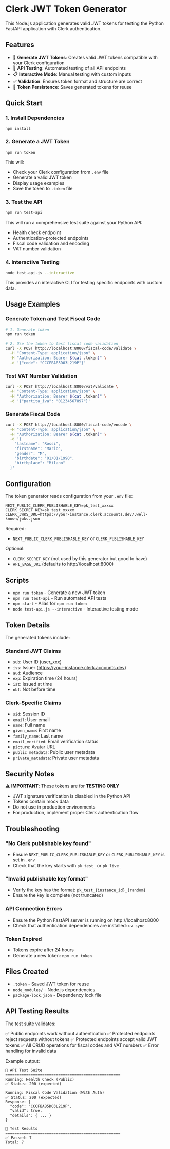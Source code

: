 # Clerk JWT Token Generator

This Node.js application generates valid JWT tokens for testing the Python FastAPI application with Clerk authentication.

## Features

- 🔐 **Generate JWT Tokens**: Creates valid JWT tokens compatible with your Clerk configuration
- 🧪 **API Testing**: Automated testing of all API endpoints
- 📋 **Interactive Mode**: Manual testing with custom inputs
- ✅ **Validation**: Ensures token format and structure are correct
- 💾 **Token Persistence**: Saves generated tokens for reuse

## Quick Start

### 1. Install Dependencies

```bash
npm install
```

### 2. Generate a JWT Token

```bash
npm run token
```

This will:
- Check your Clerk configuration from `.env` file
- Generate a valid JWT token
- Display usage examples
- Save the token to `.token` file

### 3. Test the API

```bash
npm run test-api
```

This will run a comprehensive test suite against your Python API:
- Health check endpoint
- Authentication-protected endpoints
- Fiscal code validation and encoding
- VAT number validation

### 4. Interactive Testing

```bash
node test-api.js --interactive
```

This provides an interactive CLI for testing specific endpoints with custom data.

## Usage Examples

### Generate Token and Test Fiscal Code

```bash
# 1. Generate token
npm run token

# 2. Use the token to test fiscal code validation
curl -X POST http://localhost:8000/fiscal-code/validate \
  -H "Content-Type: application/json" \
  -H "Authorization: Bearer $(cat .token)" \
  -d '{"code": "CCCFBA85D03L219P"}'
```

### Test VAT Number Validation

```bash
curl -X POST http://localhost:8000/vat/validate \
  -H "Content-Type: application/json" \
  -H "Authorization: Bearer $(cat .token)" \
  -d '{"partita_iva": "01234567897"}'
```

### Generate Fiscal Code

```bash
curl -X POST http://localhost:8000/fiscal-code/encode \
  -H "Content-Type: application/json" \
  -H "Authorization: Bearer $(cat .token)" \
  -d '{
    "lastname": "Rossi",
    "firstname": "Mario", 
    "gender": "M",
    "birthdate": "01/01/1990",
    "birthplace": "Milano"
  }'
```

## Configuration

The token generator reads configuration from your `.env` file:

```env
NEXT_PUBLIC_CLERK_PUBLISHABLE_KEY=pk_test_xxxxx
CLERK_SECRET_KEY=sk_test_xxxxx
CLERK_JWKS_URL=https://your-instance.clerk.accounts.dev/.well-known/jwks.json
```

Required:
- `NEXT_PUBLIC_CLERK_PUBLISHABLE_KEY` or `CLERK_PUBLISHABLE_KEY`

Optional:
- `CLERK_SECRET_KEY` (not used by this generator but good to have)
- `API_BASE_URL` (defaults to http://localhost:8000)

## Scripts

- `npm run token` - Generate a new JWT token
- `npm run test-api` - Run automated API tests
- `npm start` - Alias for `npm run token`
- `node test-api.js --interactive` - Interactive testing mode

## Token Details

The generated tokens include:

### Standard JWT Claims
- `sub`: User ID (user_xxx)
- `iss`: Issuer (https://your-instance.clerk.accounts.dev)
- `aud`: Audience
- `exp`: Expiration time (24 hours)
- `iat`: Issued at time
- `nbf`: Not before time

### Clerk-Specific Claims
- `sid`: Session ID
- `email`: User email
- `name`: Full name
- `given_name`: First name
- `family_name`: Last name
- `email_verified`: Email verification status
- `picture`: Avatar URL
- `public_metadata`: Public user metadata
- `private_metadata`: Private user metadata

## Security Notes

⚠️ **IMPORTANT**: These tokens are for **TESTING ONLY**

- JWT signature verification is disabled in the Python API
- Tokens contain mock data
- Do not use in production environments
- For production, implement proper Clerk authentication flow

## Troubleshooting

### "No Clerk publishable key found"
- Ensure `NEXT_PUBLIC_CLERK_PUBLISHABLE_KEY` or `CLERK_PUBLISHABLE_KEY` is set in `.env`
- Check that the key starts with `pk_test_` or `pk_live_`

### "Invalid publishable key format"
- Verify the key has the format: `pk_test_{instance_id}_{random}`
- Ensure the key is complete (not truncated)

### API Connection Errors
- Ensure the Python FastAPI server is running on http://localhost:8000
- Check that authentication dependencies are installed: `uv sync`

### Token Expired
- Tokens expire after 24 hours
- Generate a new token: `npm run token`

## Files Created

- `.token` - Saved JWT token for reuse
- `node_modules/` - Node.js dependencies
- `package-lock.json` - Dependency lock file

## API Testing Results

The test suite validates:

✅ Public endpoints work without authentication
✅ Protected endpoints reject requests without tokens
✅ Protected endpoints accept valid JWT tokens
✅ All CRUD operations for fiscal codes and VAT numbers
✅ Error handling for invalid data

Example output:
```
🧪 API Test Suite
==================================================
Running: Health Check (Public)
✅ Status: 200 (expected)

Running: Fiscal Code Validation (With Auth)  
✅ Status: 200 (expected)
Response: {
  "code": "CCCFBA85D03L219P",
  "valid": true,
  "details": { ... }
}

🧪 Test Results
==================================================
✅ Passed: 7
Total: 7
```